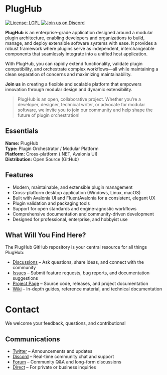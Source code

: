 # PlugHub

[![License: LGPL](https://img.shields.io/badge/License-LGPL-blue.svg)](../LICENSE)
[![Join us on Discord](https://img.shields.io/badge/Discord-Join-blue?logo=discord)](https://discord.com/invite/mWDHDqkzeR)


**PlugHub** is an enterprise-grade application designed around a modular plugin architecture, enabling developers and organizations to build, manage, and deploy extensible software systems with ease. It provides a robust framework where plugins serve as independent, interchangeable components that seamlessly integrate into a unified host application.

With PlugHub, you can rapidly extend functionality, validate plugin compatibility, and orchestrate complex workflows—all while maintaining a clean separation of concerns and maximizing maintainability.

**Join us** in creating a flexible and scalable platform that empowers innovation through modular design and dynamic extensibility.

> PlugHub is an open, collaborative project. Whether you’re a developer, designer, technical writer, or advocate for modular software, we invite you to join our community and help shape the future of plugin orchestration!

## Essentials
**Name:** PlugHub  
**Type:** Plugin Orchestrator / Modular Platform  
**Platform:** Cross-platform (.NET, Avalonia UI)  
**Distribution:** Open Source (GitHub)  

## Features
- Modern, maintainable, and extensible plugin management
- Cross-platform desktop application (Windows, Linux, macOS)
- Built with Avalonia UI and FluentAvalonia for a consistent, elegant UX
- Plugin validation and packaging tools
- Support for open standards and engine-agnostic workflows
- Comprehensive documentation and community-driven development
- Designed for professional, enterprise, and hobbyist use

## What Will You Find Here?
The PlugHub GitHub repository is your central resource for all things PlugHub:

- [Discussions](../../discussions) – Ask questions, share ideas, and connect with the community
- [Issues](../../issues) – Submit feature requests, bug reports, and documentation suggestions
- [Project Page](..) – Source code, releases, and project documentation
- [Wiki](../../wiki) – In-depth guides, reference material, and technical documentation

# Contact
We welcome your feedback, questions, and contributions!

## Communications
- [Twitter](https://twitter.com/enterlucent) – Announcements and updates
- [Discord](https://discord.com/invite/mWDHDqkzeR) – Real-time community chat and support
- [Forum](../../discussions) – Community Q&A and long-form discussions
- [Direct](mailto:contact@enterlucent.com) – For private or business inquiries
